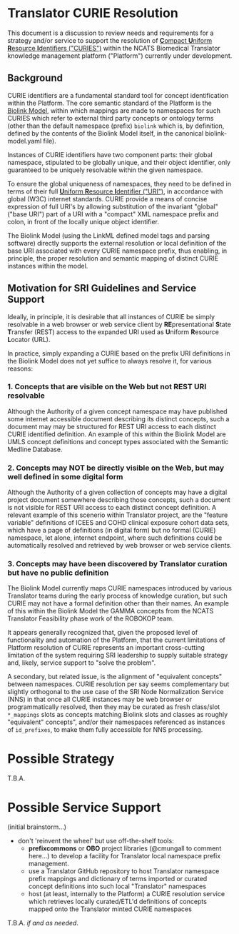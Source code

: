 # Translator CURIE Resolution

This document is a discussion to review needs and requirements for a strategy and/or service to support
the resolution of [**C**ompact **U**niform **R**esource **I**dentifiers ("CURIES")](https://www.w3.org/TR/2010/NOTE-curie-20101216/)
within the NCATS Biomedical Translator knowledge management platform ("Platform") currently under development.

## Background

CURIE identifiers are a fundamental standard tool for concept identification within the Platform.
The core semantic standard of the Platform is the [Biolink Model](https://biolink.github.io/biolink-model/), 
within which mappings are made to namespaces for such CURIES which refer to external third party concepts
or ontology terms (other than the default namespace (prefix) `biolink` which is, by definition, 
defined by the contents of the Biolink Model itself, in the canonical biolink-model.yaml file).

Instances of CURIE identifiers have two component parts: their global namespace, stipulated to be
globally unique, and their object identifier, only guaranteed to be uniquely resolvable within the
given namespace.  

To ensure the global uniqueness of namespaces, they need to be defined in terms
of their full [**U**niform **R**esource **I**dentifier ("URI")](https://www.w3.org/Addressing/URL/uri-spec.html),
in accordance with global (W3C) internet standards. CURIE provide a means of concise expression
of full URI's by allowing substitution of the invariant "global" ("base URI") part of a URI with a
"compact" XML namespace prefix and colon, in front of the locally unique object identifier.

The Biolink Model (using the LinkML defined model tags and parsing software) directly supports the 
external resolution or local definition of the base URI associated with every CURIE namespace prefix,
thus enabling, in principle, the proper resolution and semantic mapping of distinct CURIE instances within the model.

## Motivation for SRI Guidelines and Service Support

Ideally, in principle, it is desirable that all instances of CURIE be simply resolvable in a web browser
or web service client by **RE**presentational **S**tate **T**ransfer (REST) access to the expanded URI
used as **U**niform **R**esource **L**ocator (URL).

In practice, simply expanding a CURIE based on the prefix URI definitions in the Biolink Model does not 
yet suffice to always resolve it, for various reasons:

### 1. Concepts that are visible on the Web but not REST URI resolvable

Although the Authority of a given concept namespace may have published some internet accessible document
describing its distinct concepts, such a document may may be structured for REST URI access to each 
distinct CURIE identified definition. An example of this within the Biolink Model are UMLS concept
definitions and concept types associated with the Semantic Medline Database.

### 2. Concepts may NOT be directly visible on the Web, but may well defined in some digital form

Although the Authority of a given collection of concepts may have a digital project document somewhere
describing those concepts, such a document is not visible for REST URI access to each distinct
concept definition. A relevant example of this scenerio within Translator project, are the "feature variable"
definitions of ICEES and COHD clinical exposure cohort data sets, which have a page of definitions
(in digital form) but no formal (CURIE) namespace, let alone, internet endpoint, where such definitions
could be automatically resolved and retrieved by web browser or web service clients.

### 3. Concepts may have been discovered by Translator curation but have no public definition

The Biolink Model currently maps CURIE namespaces introduced by various Translator teams
during the early process of knowledge curation, but such CURIE may not have a formal definition
other than their names. An example of this within the Biolink Model the GAMMA concepts from the
NCATS Translator Feasibility phase work of the ROBOKOP team.

It appears generally recognized that, given the proposed level of functionality and automation
of the Platform, that the current limitations of Platform resolution of CURIE represents an
important cross-cutting limitation of the system requiring SRI leadership to supply suitable 
strategy and, likely, service support to "solve the problem".

A secondary, but related issue, is the alignment of "equivalent concepts" between namespaces. 
CURIE resolution per say seems complementary but slightly orthogonal to the use case of the
SRI Node Normalization Service (NNS) in that once all CURIE instances may be web browser or
programmatically resolved, then they may be curated as fresh class/slot `*_mappings` slots
as concepts matching Biolink slots and classes as roughly "equivalent" concepts", and/or 
their namespaces referenced as instances of `id_prefixes`, to make them fully accessible
for NNS processing.

# Possible Strategy

T.B.A.

# Possible Service Support

(initial brainstorm...)

- don't 'reinvent the wheel' but use off-the-shelf tools:
    - **prefixcommons** or **OBO** project libraries (@cmungall to comment here...) to develop a facility for Translator local namespace prefix management.
    - use a Translator GitHub repository to host Translator namespace prefix mappings and dictionary of terms imported or curated concept definitions into such local "Translator" namespaces
    - host (at least, internally to the Platform) a CURIE resolution service which retrieves locally curated/ETL'd definitions of concepts mapped onto the Translator minted CURIE namespaces

T.B.A. _if and as needed_.

